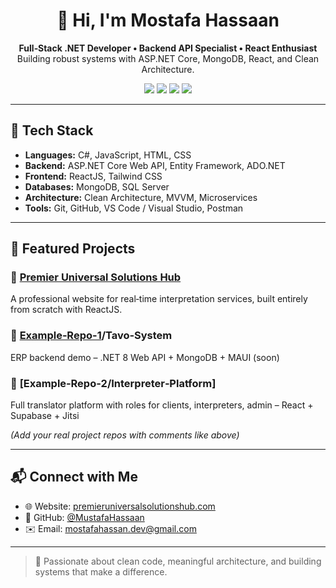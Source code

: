 <h1 align="center">👋 Hi, I'm Mostafa Hassaan</h1>

<p align="center">
  <b>Full‑Stack .NET Developer • Backend API Specialist • React Enthusiast</b><br/>
  Building robust systems with ASP.NET Core, MongoDB, React, and Clean Architecture.
</p>

<p align="center">
  <img src="https://img.shields.io/badge/.NET-C%23-important" />
  <img src="https://img.shields.io/badge/ReactJS-JavaScript-yellow" />
  <img src="https://img.shields.io/badge/Database-MongoDB%20%7C%20SQL-green" />
  <img src="https://img.shields.io/badge/Architecture-Clean_Arch%20%7C%20Microservices-blue" />
</p>

---

## 🔧 Tech Stack

- **Languages:** C#, JavaScript, HTML, CSS  
- **Backend:** ASP.NET Core Web API, Entity Framework, ADO.NET  
- **Frontend:** ReactJS, Tailwind CSS  
- **Databases:** MongoDB, SQL Server  
- **Architecture:** Clean Architecture, MVVM, Microservices  
- **Tools:** Git, GitHub, VS Code / Visual Studio, Postman  

---

## 🚀 Featured Projects

### 🔹 [Premier Universal Solutions Hub](https://premieruniversalsolutionshub.com/)
A professional website for real‑time interpretation services, built entirely from scratch with ReactJS.

### 🔹 **[Example‑Repo-1](https://github.com/.../…)/Tavo‑System**
ERP backend demo – .NET 8 Web API + MongoDB + MAUI (soon)

### 🔹 **[Example‑Repo‑2/Interpreter‑Platform]**
Full translator platform with roles for clients, interpreters, admin – React + Supabase + Jitsi

*(Add your real project repos with comments like above)*

---

## 📬 Connect with Me

- 🌐 Website: [premieruniversalsolutionshub.com](https://premieruniversalsolutionshub.com/)  
- 🐙 GitHub: [@MustafaHassaan](https://github.com/MustafaHassaan)  
- ✉️ Email: mostafahassan.dev@gmail.com  

---

> 🎯 Passionate about clean code, meaningful architecture, and building systems that make a difference.
